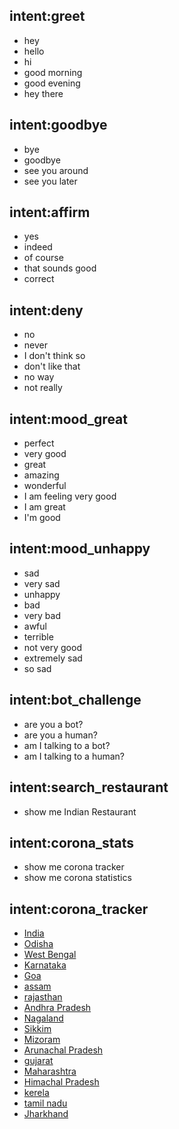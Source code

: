 ## intent:greet
- hey
- hello
- hi
- good morning
- good evening
- hey there

## intent:goodbye
- bye
- goodbye
- see you around
- see you later

## intent:affirm
- yes
- indeed
- of course
- that sounds good
- correct

## intent:deny
- no
- never
- I don't think so
- don't like that
- no way
- not really

## intent:mood_great
- perfect
- very good
- great
- amazing
- wonderful
- I am feeling very good
- I am great
- I'm good

## intent:mood_unhappy
- sad
- very sad
- unhappy
- bad
- very bad
- awful
- terrible
- not very good
- extremely sad
- so sad

## intent:bot_challenge
- are you a bot?
- are you a human?
- am I talking to a bot?
- am I talking to a human?
## intent:search_restaurant
- show me Indian Restaurant
## intent:corona_stats
- show me corona tracker
- show me corona statistics
## intent:corona_tracker
- [India](state)
- [Odisha](state)
- [West Bengal](state)
- [Karnataka](state)
- [Goa](state)
- [assam](state)
- [rajasthan](state)
- [Andhra Pradesh](state)
- [Nagaland](state)
- [Sikkim](state)
- [Mizoram](state)
- [Arunachal Pradesh](state)
- [gujarat](state)
- [Maharashtra](state)
- [Himachal Pradesh](state)
- [kerela](state)
- [tamil nadu](state)
- [Jharkhand](state)
